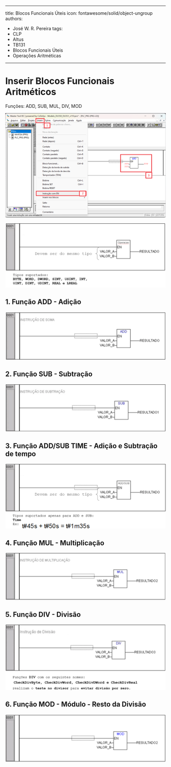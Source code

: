 ---
title: Blocos Funcionais Úteis
icon: fontawesome/solid/object-ungroup
authors:
 - José W. R. Pereira
tags:
 - CLP
 - Altus
 - TB131
 - Blocos Funcionais Úteis
 - Operações Aritméticas
 ---

# Inserir Blocos Funcionais Aritméticos

Funções: ADD, SUB, MUL, DIV, MOD

![Inserir Bloco Funcional](./img/1-7_0-inserir_instrucao_EN.png)

![Inserir Bloco Funcional](./img/1-7_2-bf_operacao.png)

## 1. Função ADD - Adição

![FB_ADD](./img/1-7_2_1-bf_operacao_add.png)

## 2. Função SUB - Subtração

![FB_SUB](./img/1-7_2_2-bf_operacao_sub.png)

## 3. Função ADD/SUB TIME - Adição e Subtração de tempo

![FB_ADD_SUB](./img/1-7_2_3-bf_operacao_add_sub.png)

## 4. Função MUL - Multiplicação

![FB_MUL](./img/1-7_2_4-bf_operacao_mul.png)

## 5. Função DIV - Divisão

![FB_DIV](./img/1-7_2_5-bf_operacao_div.png)

## 6. Função MOD - Módulo - Resto da Divisão

![FB_MOD](./img/1-7_2_6-bf_operacao_mod.png)
